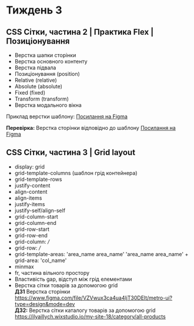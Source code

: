 # Тиждень 3

## CSS Сітки, частина 2 | Практика Flex | Позиціонування 

- Верстка шапки сторінки
- Верстка основного контенту
- Верстка підвала 
- Позиціонування (position)
- Relative (relative)
- Absolute (absolute)
- Fixed (fixed)
- Transform (transform)
- Верстка модального вікна

Приклад верстки шаблону: [Посилання на Figma](https://www.figma.com/file/wP6PAnaD34WZoRxlC1y7yP/Landing)

**Перевірка:** Верстка сторінки відповідно до шаблону [Посилання на Figma](https://www.figma.com/file/yJaiEGA7a39uULNODTVsOQ/template-build-company?type=design&mode=dev)

## CSS Сітки, частина 3 | Grid layout

- display: grid
- grid-template-columns (шаблон грід контейнера)
- grid-template-rows
- justify-content
- align-content
- align-items
- justify-items
- justify-self/align-self
- grid-column-start
- grid-column-end
- grid-row-start
- grid-row-end
- grid-column: */*
- grid-row: */*
- grid-template-areas: 'area_name area_name' 'area_name area_name' + grid-area: 'col_name'
- minmax
- fr, частина вільного простору
- Властивість gap, відступ між грід елементами
- Верстка сітки товарів за допомогою grid
<br/> **ДЗ1** Верстка сторінки https://www.figma.com/file/VZVwux3ca4ua4ljT30DElt/metro-ui?type=design&mode=dev
<br/> **ДЗ2:** Верстка сітки каталогу товарів за допомогою grid https://ilyaillych.wixstudio.io/my-site-18/category/all-products 

